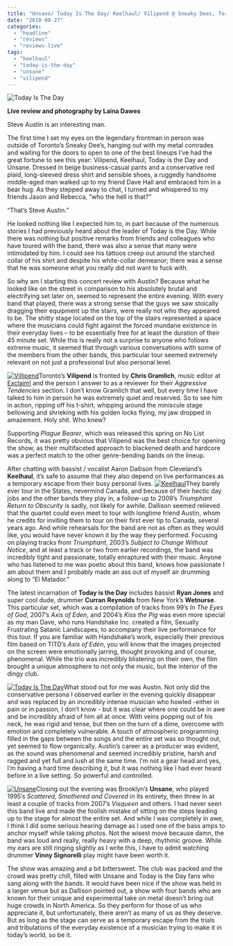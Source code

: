 ```yaml
---
title: "Unsane/ Today Is The Day/ Keelhaul/ Vilipend @ Sneaky Dees, Toronto ON, August 22, 2010"
date: "2010-08-27"
categories: 
  - "headline"
  - "reviews"
  - "reviews-live"
tags: 
  - "keelhaul"
  - "today-is-the-day"
  - "unsane"
  - "vilipend"
---
```


![](http://www.hellbound.ca/wp-content/uploads/2010/08/titd_top.jpg "Today Is The Day")

**Live review and photography by Laina Dawes**

Steve Austin is an interesting man.

The first time I set my eyes on the legendary frontman in person was outside of Toronto’s Sneaky Dee’s, hanging out with my metal comrades and waiting for the doors to open to one of the best lineups I’ve had the great fortune to see this year: Vilipend, Keelhaul, Today is the Day and Unsane. Dressed in beige business-casual pants and a conservative red plaid, long-sleeved dress shirt and sensible shoes, a ruggedly handsome middle-aged man walked up to my friend Dave Hall and embraced him in a bear hug. As they stepped away to chat, I turned and whispered to my friends Jason and Rebecca, “who the hell is that?”

“That’s Steve Austin.”

He looked nothing like I expected him to, in part because of the numerous stories I had previously heard about the leader of Today is the Day. While there was nothing but positive remarks from friends and colleagues who have toured with the band, there was also a sense that many were intimidated by him. I could see his tattoos creep out around the starched collar of his shirt and despite his white-collar demeanor; there was a sense that he was someone what you really did not want to fuck with.

So why am I starting this concert review with Austin? Because what he looked like on the street in comparison to his absolutely brutal and electrifying set later on, seemed to represent the entire evening. With every band that played, there was a strong sense that the guys we saw stoically dragging their equipment up the stairs, were really not who they appeared to be. The shitty stage located on the top of the stairs represented a space where the musicians could fight against the forced mundane existence in their everyday lives – to be essentially free for at least the duration of their 45 minute set. While this is really not a surprise to anyone who follows extreme music, it seemed that through various conversations with some of the members from the other bands, this particular tour seemed extremely relevant on not just a professional but also personal level.

[![](http://www.hellbound.ca/wp-content/uploads/2010/08/villipend.jpg "Villipend")](http://www.hellbound.ca/wp-content/uploads/2010/08/villipend_big.jpg)Toronto’s **Vilipend** is fronted by **Chris Gramlich**, music editor at [Exclaim!](http://www.exclaim.ca) and the person I answer to as a reviewer for their _Aggressive Tendencies_ section. I don’t know Gramlich that well, but every time I have talked to him in person he was extremely quiet and reserved. So to see him in action, ripping off his t-shirt, whipping around the miniscule stage bellowing and shrieking with his golden locks flying, my jaw dropped in amazement. Holy shit. Who knew?

Supporting _Plague Bearer_, which was released this spring on No List Records, it was pretty obvious that Vilipend was the best choice for opening the show, as their multifaceted approach to blackened death and hardcore was a perfect match to the other genre-bending bands on the lineup.

After chatting with bassist / vocalist Aaron Dallison from Cleveland’s **Keelhaul**, it’s safe to assume that they also depend on live performances as a temporary escape from their busy personal lives. [![](http://www.hellbound.ca/wp-content/uploads/2010/08/keelhaul.jpg "Keelhaul")](http://www.hellbound.ca/wp-content/uploads/2010/08/keelhaul_big.jpg)They barely ever tour in the States, nevermind Canada, and because of their hectic day jobs and the other bands they play in, a follow-up to 2009’s _Triumphant Return to_ _Obscurity_ is sadly, not likely for awhile. Dallison seemed relieved that the quartet could even meet to tour with longtime friend Austin, whom he credits for inviting them to tour on their first ever tip to Canada, several years ago. And while rehearsals for the band are not as often as they would like, you would have never known it by the way they performed. Focusing on playing tracks from _Triumphant_, 2003’s _Subject to Change Without Notice_, and at least a track or two from earlier recordings, the band was incredibly tight and passionate, totally enraptured with their music. Anyone who has listened to me wax poetic about this band, knows how passionate I am about them and I probably made an ass out of myself air drumming along to “El Matador.”

The latest incarnation of **Today is the Day** includes bassist **Ryan Jones** and super cool dude, drummer **Curran** **Reynolds** from New York’s **Wetnurse**. This particular set, which was a compilation of tracks from 99’s _In The Eyes of God_, 2007’s _Axis of Eden_, and 2004’s _Kiss the Pig_ was even more special as my man Dave, who runs Handshake Inc. created a film, Sexually Frustrating Satanic Landscapes, to accompany their live performance for this tour. If you are familiar with Handshake’s work, especially their previous film based on TITD’s _Axis of Eden_, you will know that the images projected on the screen were emotionally jarring, thought provoking and of course, phenomenal. While the trio was incredibly blistering on their own, the film brought a unique atmosphere to not only the music, but the interior of the dingy club.

[![](http://www.hellbound.ca/wp-content/uploads/2010/08/titd.jpg "Today Is The Day")](http://www.hellbound.ca/wp-content/uploads/2010/08/titd_big.jpg)What stood out for me was Austin. Not only did the conservative persona I observed earlier in the evening quickly disappear and was replaced by an incredibly intense musician who howled -either in pain or in passion, I don’t know - but it was clear where one could be in awe and be incredibly afraid of him all at once. With veins popping out of his neck, he was rigid and tense, but then on the turn of a dime, overcome with emotion and completely vulnerable. A touch of atmospheric programming filled in the gaps between the songs and the entire set was so thought out, yet seemed to flow organically. Austin’s career as a producer was evident, as the sound was phenomenal and seemed incredibly pristine, harsh and ragged and yet full and lush at the same time. I’m not a gear head and yes, I’m having a hard time describing it, but it was nothing like I had ever heard before in a live setting. So powerful and controlled.

[![](http://www.hellbound.ca/wp-content/uploads/2010/08/unsane.jpg "Unsane")](http://www.hellbound.ca/wp-content/uploads/2010/08/unsane_big.jpg)Closing out the evening was Brooklyn’s **Unsane**, who played 1995’s _Scattered, Smothered and Covered_ in its entirety, then threw in at least a couple of tracks from 2007’s _Visqueen_ and others. I had never seen this band live and made the foolish mistake of sitting on the steps leading up to the stage for almost the entire set. And while I was completely in awe, I think I did some serious hearing damage as I used one of the bass amps to anchor myself while taking photos. Not the wisest move because damn, the band was loud and really, really heavy with a deep, rhythmic groove. While my ears are still ringing slightly as I write this, I have to admit watching drummer **Vinny Signorelli** play might have been worth it.

The show was amazing and a bit bittersweet. The club was packed and the crowd was pretty chill, filled with Unsane and Today is the Day fans who sang along with the bands. It would have been nice if the show was held in a larger venue but as Dallison pointed out, a show with four bands who are known for their unique and experimental take on metal doesn’t bring out huge crowds in North America. So they perform for those of us who appreciate it, but unfortunately, there aren’t as many of us as they deserve. But as long as the stage can serve as a temporary escape from the trials and tribulations of the everyday existence of a musician trying to make it in today’s world, so be it.
